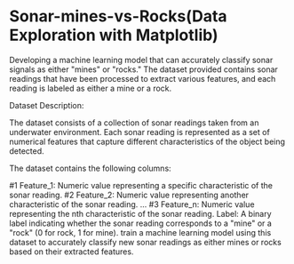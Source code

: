 # Sonar-mines-vs-Rocks(Data Exploration with Matplotlib)
Developing a machine learning model that can accurately classify sonar signals as either "mines" or "rocks." The dataset provided contains sonar readings that have been processed to extract various features, and each reading is labeled as either a mine or a rock.

Dataset Description:

The dataset consists of a collection of sonar readings taken from an underwater environment. Each sonar reading is represented as a set of numerical features that capture different characteristics of the object being detected.

The dataset contains the following columns:

#1 Feature_1: Numeric value representing a specific characteristic of the sonar reading.
#2 Feature_2: Numeric value representing another characteristic of the sonar reading.
...
#3 Feature_n: Numeric value representing the nth characteristic of the sonar reading.
Label: A binary label indicating whether the sonar reading corresponds to a "mine" or a "rock" (0 for rock, 1 for mine).
train a machine learning model using this dataset to accurately classify new sonar readings as either mines or rocks based on their extracted features.
